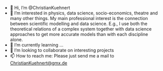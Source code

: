 - 👋 Hi, I’m @ChristianKuehnert
- 👀 I’m interested in physics, data science, socio-economics, theatre and many other things. My main professional interest is the connection between scientific modelling and data science. E.g., I use both the theoretical relations of a complex system together with data science approaches to get more accurate models than with each discipline alone.
- 🌱 I’m currently learning ...
- 💞️ I’m looking to collaborate on interesting projects
- 📫 How to reach me: Please just send me a mail to ChristianKuehnert@gmx.de

<!---
ChristianKuehnert/ChristianKuehnert is a ✨ special ✨ repository because its `README.md` (this file) appears on your GitHub profile.
You can click the Preview link to take a look at your changes.
--->
